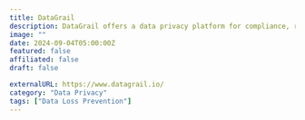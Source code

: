 ```yaml
---
title: DataGrail
description: DataGrail offers a data privacy platform for compliance, risk, and data request management.
image: ""
date: 2024-09-04T05:00:00Z
featured: false
affiliated: false
draft: false

externalURL: https://www.datagrail.io/
category: "Data Privacy"
tags: ["Data Loss Prevention"]
---
```

